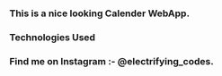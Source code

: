 ### This is a nice looking Calender WebApp.

### Technologies Used

### Find me on Instagram :- @electrifying_codes.